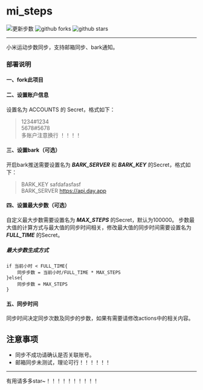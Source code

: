 # mi_steps

![更新步数](https://github.com/dooooling/mi_steps/actions/workflows/rust.yml/badge.svg)
![github forks](https://badgen.net/github/forks/dooooling/mi_steps)
![github stars](https://badgen.net/github/stars/dooooling/mi_steps)

---
小米运动步数同步，支持邮箱同步、bark通知。

### 部署说明

#### 一、fork此项目

#### 二、设置账户信息

设置名为 ACCOUNTS 的 Secret，格式如下：

> 1234#1234</br>
> 5678#5678</br>
> 多账户注意换行 ！！！！

#### 三、设置bark（可选）

开启bark推送需要设置名为 ***BARK_SERVER*** 和 ***BARK_KEY*** 的Secret，格式如下：
> BARK_KEY safdafasfasf</br>
> BARK_SERVER https://api.day.app

#### 四、设置最大步数（可选）

自定义最大步数需要设置名为 ***MAX_STEPS*** 的Secret，默认为100000。
步数最大值的计算方式与最大值的同步时间相关，修改最大值的同步时间需要设置名为***FULL_TIME*** 的Secret。

##### 最大步数生成方式
    if 当前小时 < FULL_TIME{
        同步步数 = 当前小时/FULL_TIME * MAX_STEPS
    }else{
        同步步数 = MAX_STEPS
    }

#### 五、同步时间
同步时间决定同步次数及同步的步数，如果有需要请修改actions中的相关内容。

## 注意事项
- 同步不成功请确认是否关联账号。
- 邮箱同步未测试，理论可行！！！！！！

---

有用请多多star~！！！！！！！！！！


